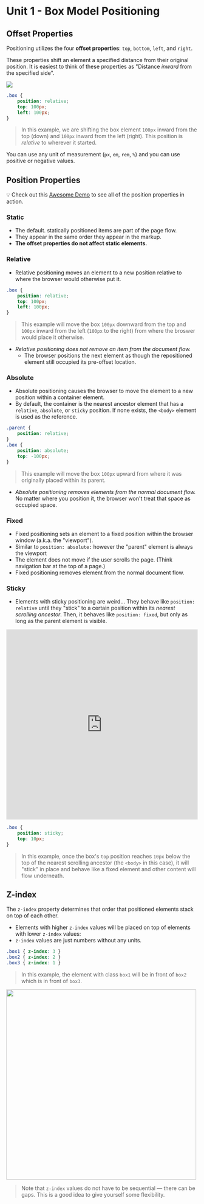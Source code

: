 # Unit 1 - Box Model Positioning

## Offset Properties

Positioning utilizes the four **offset properties**: `top`, `bottom`, `left`, and `right`.

These properties shift an element a specified distance from their original position. It is easiest to think of these properties as "Distance _inward_ from the specified side". 

<img src="https://docs.google.com/drawings/d/e/2PACX-1vSYLzZv9pmKiok87Gs9_dsYUc94wbSOa48Tl1MHsgQKrNAjlCOU-YjOq9X4aqdRi8QOIdeoYZOwuQj9/pub?w=344&amp;h=352">

```css
.box {
    position: relative;
    top: 100px;
    left: 100px;
}
``` 
> In this example, we are shifting the box element `100px` inward from the top (down) and `100px` inward from the left (right). This position is _relative_ to wherever it started.

You can use any unit of measurement (`px`, `em`, `rem`, `%`) and you can use positive or negative values.

## Position Properties

💡 Check out this [Awesome Demo](https://developer.mozilla.org/en-US/docs/Web/CSS/position) to see all of the position properties in action.

### Static
* The default. statically positioned items are part of the page flow. 
* They appear in the same order they appear in the markup. 
* **The offset properties do not affect static elements.**

### Relative
* Relative positioning moves an element to a new position relative to where the browser would otherwise put it. 

```css
.box {
    position: relative;
    top: 100px;
    left: 100px;
}
```
> This example will move the box `100px` downward from the top and `100px` inward from the left (`100px` to the right) from where the broswer would place it otherwise.

* *Relative positioning does not remove an item from the document flow.* 
  * The browser positions the next element as though the repositioned element still occupied its pre-offset location.

### Absolute
* Absolute positioning causes the browser to move the element to a new position within a container element.
* By default, the container is the nearest ancestor element that has a `relative`, `absolute`, or `sticky` position. If none exists, the `<body>` element is used as the reference.

```css
.parent {
    position: relative;
}
.box {
    position: absolute;
    top: -100px;
}
```
> This example will move the box `100px` upward from where it was originally placed within its parent.

* *Absolute positioning removes elements from the normal document flow.* No matter where you position it, the browser won't treat that space as occupied space.

### Fixed
* Fixed positioning sets an element to a fixed position within the browser window (a.k.a. the "viewport"). 
* Similar to `position: absolute:` however the "parent" element is always the viewport
* The element does not move if the user scrolls the page. (Think navigation bar at the top of a page.)
* Fixed positioning removes element from the normal document flow.

### Sticky
* Elements with sticky positioning are weird... They behave like `position: relative` until they "stick" to a certain position within its _nearest scrolling ancestor_. Then, it behaves like `position: fixed`, but only as long as the parent element is visible.

<iframe frameborder="0" width="100%" height="500px" src="https://replit.com/@BenSpector/PositionSticky?embed=true"></iframe>

```css
.box {
    position: sticky;
    top: 10px;
}
```
> In this example, once the box's `top` position reaches `10px` below the top of the nearest scrolling ancestor (the `<body>` in this case), it will "stick" in place and behave like a fixed element and other content will flow underneath.

## Z-index

The `z-index` property determines that order that positioned elements stack on top of each other.

* Elements with higher `z-index` values will be placed on top of elements with lower `z-index` values:
* `z-index` values are just numbers without any units.

```css
.box1 { z-index: 3 }
.box2 { z-index: 2 }
.box3 { z-index: 1 }
```
> In this example, the element with class `box1` will be in front of `box2` which is in front of `box3`. 

<img src="https://github.com/The-Marcy-Lab-School/Fall-2022-Curriculum-BMC/blob/main/se-unit-1/lesson-2-boxmodel_layout/images/z-index.png?raw=true" width="500px" />

> Note that `z-index` values do not have to be sequential — there can be gaps. This is a good idea to give yourself some flexibility.
